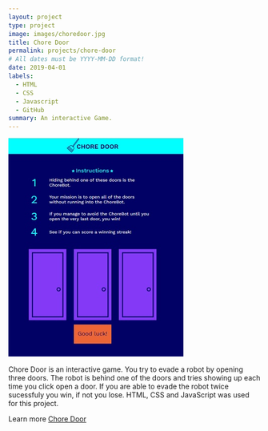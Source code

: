 ```yaml
---
layout: project
type: project
image: images/choredoor.jpg
title: Chore Door
permalink: projects/chore-door
# All dates must be YYYY-MM-DD format!
date: 2019-04-01
labels:
  - HTML
  - CSS
  - Javascript
  - GitHub
summary: An interactive Game.
---
```


<img class="ui medium right floated rounded image" src="../images/choredoor1.jpg">

Chore Door is an interactive game. You try to evade a robot by opening three doors. The robot is behind one of the doors and tries showing up each time you click open a door. If you are able to evade the robot twice sucessfuly you win, if not you lose. HTML, CSS and JavaScript was used for this project.

Learn more <a href="https://github.com/PJMantoss/chore-door"><i class="large github icon"></i>Chore Door</a>
